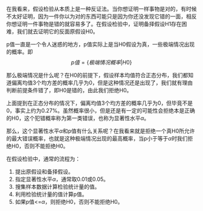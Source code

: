在我看来，假设检验从本质上是一种反证法。当你想证明一样事物是对的，有时候不太好证明，因为一件你以为对的东西可能只是因为你还没发现它错的一面，相反你想证明一件事物是错的就容易多了。在假设检验中，证明备择假设H1存在困难，我们就去证明它的反面原假设H0。

p值一直是一个令人迷惑的地方，p值实际上是当H0假设为真，一些极端情况出现的概率。即
$$
p值 = \{极端情况概率|H0\}
$$

那么极端情况是什么呢？在H0的前提下，假设样本均值符合正态分布，我们都知道偏离均值3个均方差的概率几乎为0，但是这种情况还是出现了，我们就有理由判断前提条件错了，即H0是错的，由此我们拒绝H0。

上面提到在正态分布的情况下，偏离均值3个均方差的概率几乎为0，但毕竟不是0，事实上约为0.27%。虽然概率很小，但是还是有一定的可能性会拒绝本是正确的H0，这个犯错概率称为第一类错误，也称为显著性水平$\alpha$。

那么，这个显著性水平$\alpha$和p值有什么关系呢？在我看来就是拒绝一个真H0所允许的最大错误概率，也就是这种极端情况出现的最高概率，当p小于等于$\alpha$时我们拒绝H0，否则不能拒绝H0。

在假设检验中，通常的流程为：
1. 提出原假设和备择假设。
2. 指定显著性水平$\alpha$，通常取0.01或0.05。
3. 搜集样本数据计算检验统计量的值。
4. 利用检验统计量的值计算p值。
5. 如果p值<=$\alpha$，则拒绝H0，否则不能拒绝H0。


